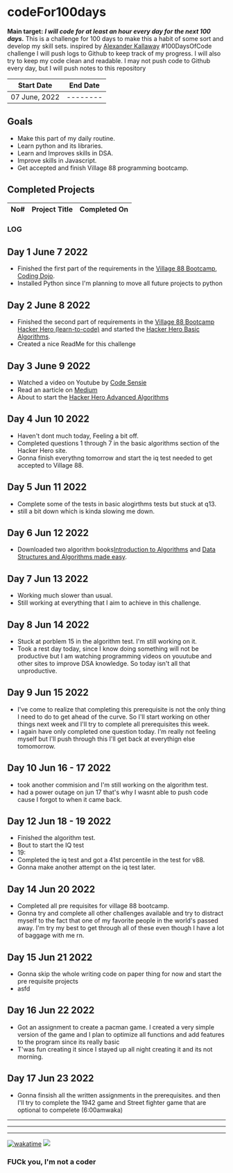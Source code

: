 ﻿# codeFor100days

**Main target:** ***I will code for at least an hour every day for the next 100 days.***
This is a challenge for 100 days to make this a habit of some sort and develop my skill sets.
   inspired by [Alexander Kallaway](https://github.com/Kallaway "Alexander Kallaway") #100DaysOfCode challenge
   I will push logs to Github to keep track of my progress. I will also try to keep my code clean and readable.
   I may not push code to Github every day, but I will push notes to this repository 

|  Start Date | End Date |
| ------------ | ------------ |
| 07 June, 2022 | --------|

## Goals 
 -  Make this part of my daily routine.
 -  Learn python and its libraries.
 -  Learn and Improves skills in DSA.
 -  Improve skills in Javascript.
 -  Get accepted and finish Village 88 programming bootcamp.

 ## Completed Projects
 
| No#  |  Project Title  |  Completed On |
| :------------: | ------------ | :------------: |


### LOG

## Day 1 June 7 2022
   - Finished the first part of the requirements in the [Village 88 Bootcamp](https://village88.com/programming-bootcamp/), [Coding Dojo](https://algorithm.codingdojo.com/).
   - Installed Python since I'm planning to move all future projects to python

## Day 2 June 8 2022
   - Finished the second part of requirements in the [Village 88 Bootcamp](https://village88.com/programming-bootcamp/) [Hacker Hero (learn-to-code)](https://www.hackerhero.com/learn-to-code) and started the [Hacker Hero Basic Algorithms](https://www.hackerhero.com/basic-algorithm).
   - Created a nice ReadMe for this challenge

## Day 3 June 9 2022
   - Watched a video on Youtube by [Code Sensie](https://youtu.be/zjfViRCjT5U)
   - Read an aarticle on [Medium](https://codesensei.medium.com/http-request-and-response-and-how-web-applications-work-76780d4cb14c)
   - About to start the [Hacker Hero Advanced Algorithms](https://www.hackerhero.com/basic-algorithm)

## Day 4 Jun 10 2022
   - Haven't dont much today, Feeling a bit off.
   - Completed questions 1 through 7 in the basic algorithms section of the Hacker Hero site.
   - Gonna finish everythng tomorrow and start the iq test needed to get accepted to Village 88.
## Day 5 Jun 11 2022
   - Complete some of the tests in basic alogirthms tests but stuck at q13.
   - still a bit down which is kinda slowing me down.
## Day 6 Jun 12 2022
   - Downloaded two algorithm books[Introduction to Algorithms](https://mitpress.mit.edu/books/introduction-algorithms-fourth-edition) and [Data Structures and Algorithms made easy](https://www.amazon.com/Data-Structures-Algorithms-Made-Easy/dp/819324527X).
## Day 7 Jun 13 2022
   - Working much slower than usual.
   - Still working at everything that I aim to achieve in this challenge.
## Day 8 Jun 14 2022
   - Stuck at porblem 15 in the algorithm test. I'm still working on it.
   - Took a rest day today, since I know doing something will not be productive but I am watching programming videos on youutube and other sites to improve DSA knowledge. So today isn't all that unproductive.
## Day 9 Jun 15 2022
   - I've come to realize that completing this prerequisite is not the only thing I need to do to get ahead of the curve. So I'll start working on other things next week and I'll try to complete all prerequisites this week.
   - I again have only completed one question today. I'm really not feeling myself but I'll push through this I'll get back at everythign else tomomorrow.
## Day 10 Jun 16 - 17 2022
   - took another commision and I'm still working on the algorithm test.
   - had a power outage on jun 17 that's why I wasnt able to push code cause I forgot to when it came back.
## Day 12 Jun 18 - 19 2022
   - Finished the algorithm test.
   - Bout to start the IQ test
   - 19:
   - Completed the iq test and got a 41st percentile in the test for v88.
   - Gonna make another attempt  on the iq test later.
## Day 14 Jun 20  2022
   - Completed all pre requisites  for village 88 bootcamp.
   - Gonna try and complete all other challenges available and try to distract myself to the fact that one of my favorite people  in the world's passed away. I'm try my best to get through all of these even though I have a lot of baggage with me rn.
## Day 15 Jun 21 2022
   - Gonna skip the whole writing code on paper thing for now and start the pre requisite projects
   - asfd
## Day 16 Jun 22 2022
   - Got an assignment to create a pacman game. I created a very simple version of the game and I plan to optimize all functions and add features to the program since its really basic
   - T'was fun creating it since I stayed up all night creating it and its not morning.
## Day 17 Jun 23 2022
   - Gonna finsish all the written assignments in the prerequisites. and then I'll try to complete the 1942 game and Street fighter game that are optional to compelete (6:00amwaka)
   ------------
   ------------
   ------------
   [![wakatime](https://wakatime.com/badge/github/Ben-Sicat/codeEveryday.svg)](https://wakatime.com/badge/github/Ben-Sicat/codeEveryday)
   <a href="https://wakatime.com/badge/github/Ben-Sicat/codeEveryday"><img src="https://wakatime.com/badge/github/Ben-Sicat/codeEveryday.svg"></a>
### FUCk you, I'm not a coder
